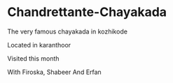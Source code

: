 # Chandrettante-Chayakada

The very famous chayakada in kozhikode

Located in karanthoor

Visited this month

With Firoska, Shabeer And Erfan
